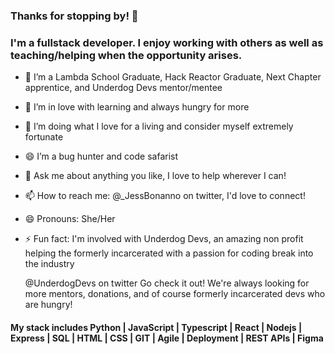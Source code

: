 ### Thanks for stopping by! 👋
### I'm a fullstack developer. I enjoy working with others as well as teaching/helping when the opportunity arises.

- 🔭 I’m a Lambda School Graduate, Hack Reactor Graduate, Next Chapter apprentice, and Underdog Devs mentor/mentee
- 🌱 I’m in love with learning and always hungry for more
- 👯 I’m doing what I love for a living and consider myself extremely fortunate
- 😄 I’m a bug hunter and code safarist 
- 💬 Ask me about anything you like, I love to help wherever I can!
- 📫 How to reach me: @_JessBonanno on twitter, I'd love to connect!
- 😄 Pronouns: She/Her
- ⚡ Fun fact: I'm involved with Underdog Devs, an amazing non profit helping the formerly incarcerated with a passion for coding break into the industry

   @UnderdogDevs on twitter Go check it out! We're always looking for more mentors, donations, and of course formerly incarcerated devs who are hungry!

#### My stack includes Python | JavaScript | Typescript | React |  Nodejs | Express |  SQL | HTML | CSS | GIT | Agile | Deployment | REST APIs | Figma

